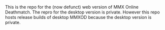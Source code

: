 This is the repo for the (now defunct) web version of MMX Online Deathmatch. The repro for the desktop version is private. However this repo hosts release builds of desktop MMXOD because the desktop version is private.
